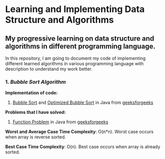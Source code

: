 # Learning and Implementing Data Structure and Algorithms
## My progressive learning on data structure and algorithms in different programming language.

In this repository, I am going to document my code of implementing different learned algorithms in various programming language with description to understand my work better.

### 1. _Bubble Sort Algorithm_


**Implementation of code:**  
1. [Bubble Sort](https://github.com/Jayyijianyi/Data-Structure-and-Algorithms-Implementation/blob/master/Bubble%20Sort%20in%20Java/Bubble_Sort.java) and [Optimized Bubble Sort](https://github.com/Jayyijianyi/Data-Structure-and-Algorithms-Implementation/blob/master/Bubble%20Sort%20in%20Java/Optimized_Bubble_Sort.java) in Java from [geeksforgeeks](https://practice.geeksforgeeks.org/bubble-sort/)

**Problems that I have solved:** 
1. [Function Problem](https://github.com/Jayyijianyi/Data-Structure-and-Algorithms-Implementation/blob/master/Bubble%20Sort%20in%20Java/Bubble_Sorting_Problem.java) in Java from [geeksforgeeks](https://practice.geeksforgeeks.org/problems/bubble-sort/1)


**Worst and Average Case Time Complexity**: O(n*n). Worst case occurs when array is reverse sorted.

**Best Case Time Complexity**: O(n). Best case occurs when array is already sorted.

